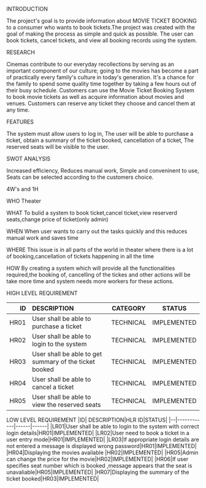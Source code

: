INTRODUCTION

The project's goal is to provide information about MOVIE TICKET BOOKING to a consumer who wants to book tickets.The project was created with the goal of making the process as simple and quick as possible.
The user can book tickets, cancel tickets, and view all booking records using the system.

RESEARCH

Cinemas contribute to our everyday recollections by serving as an important component of our culture; going to the movies has become a part of practically every family's culture in today's generation. 
It's a chance for the family to spend some quality time together by taking a few hours out of their busy schedule. 
Customers can use the Movie Ticket Booking System to book movie tickets as well as acquire information about movies and venues. 
Customers can reserve any ticket they choose and cancel them at any time.

FEATURES


The system must allow users to log in,
The user will be able to purchase a ticket,
obtain a summary of the ticket booked,
cancellation of a ticket,
The reserved seats will be visible to the user.

SWOT ANALYSIS

Increased efficiency,
Reduces manual work,
Simple and conveninent to use,
Seats can be selected according to the customers choice.


4W's    and   1H

WHO
Theater

WHAT
To bulid a system to book ticket,cancel ticket,view reserverd seats,change price of ticket(only admin)

WHEN
When user wants to carry out the tasks quickly and this reduces manual work and saves time

WHERE
This issue is in all parts of the world in theater where there is a lot of booking,cancellation of tickets happening in all the time

HOW
By creating a system which will provide all the functionalities required,the booking of, cancelling of the tickes and other actions will be take more time and system needs more workers for these actions.
 

HIGH LEVEL REQUIREMENT

|ID| DESCRIPTION|CATEGORY|STATUS|
|-:|:-----------|--------|------|
|HR01|User shall be able to purchase a ticket|TECHNICAL|IMPLEMENTED|
|HR02|User shall be able to login to the system|TECHNICAL|IMPLEMENTED|
|HR03|User shall be able to get summary of the ticket booked|TECHNICAL|IMPLEMENTED|
|HR04|User shall be able to cancel a ticket|TECHNICAL|IMPLEMENTED|
|HR05|User shall be able to view the reserved seats|TECHNICAL|IMPLEMENTED|


LOW LEVEL REQUIREMENT
|ID| DESCRIPTION|HLR ID|STATUS|
|--|------------|------|------|
|LR01|User shall be able to login to the system with correct login details|HR01|IMPLEMENTED|
|LR02|User need to book a ticket in a user entry mode|HR01|IMPLEMENTED|
|LR03|If appropriate login details are not entered a message is displayed wrong password|HR01|IMPLEMENTED|
|HR04|Displaying the movies available	|HR02|IMPLEMENTED|
|HR05|Admin can change the price for the movie|HR02|IMPLEMENTED|
|HR06|If user specifies seat number which is booked ,message appears that the seat is unavaliable|HR05|IMPLEMENTED|
|HR07|Displaying the summary of the ticket booked|HR03|IMPLEMENTED|





